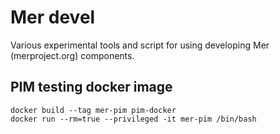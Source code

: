 # Mer devel

Various experimental tools and script for using developing Mer (merproject.org) components.

## PIM testing docker image

```
docker build --tag mer-pim pim-docker
docker run --rm=true --privileged -it mer-pim /bin/bash
```

